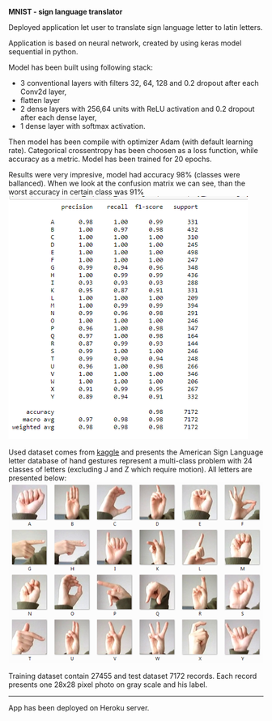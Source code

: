 **MNIST - sign language translator**

Deployed application let user to translate sign language letter to latin letters.  

Application is based on neural network, created by using keras model sequential in python.

Model has been built using following stack:
- 3 conventional layers with filters 32, 64, 128 and 0.2 dropout after each Conv2d layer,
- flatten layer
- 2 dense layers with 256,64 units with ReLU activation and 0.2 dropout after each dense layer,
- 1 dense layer with softmax activation.

Then model has been compile with optimizer Adam (with default learning rate).
Categorical crossentropy has been choosen as a loss function, while accuracy as a metric.
Model has been trained for 20 epochs.

Results were very impresive, model had accuracy 98% (classes were ballanced). 
When we look at the confusion matrix we can see, than the worst accuracy in certain class was 91% 
![letters](presentation/image2.png)

Used dataset comes from [kaggle](https://www.kaggle.com/datamunge/sign-language-mnist?select=amer_sign2.png) and presents the American Sign Language letter database of hand gestures represent a multi-class problem with 24 classes of letters (excluding J and Z which require motion). All letters are presented below:
![letters](presentation/image1.png)

Training dataset contain 27455 and test dataset 7172 records.
Each record presents one 28x28 pixel photo on gray scale and his label.

---
App has been deployed on Heroku server.

